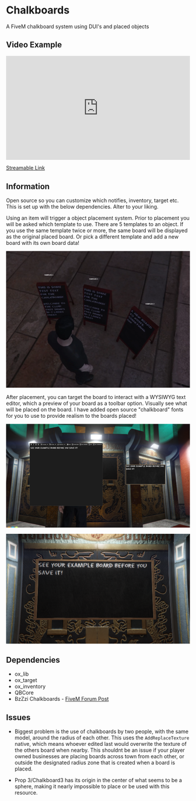 Chalkboards
===
A FiveM chalkboard system using DUI's and placed objects

## Video Example

<div style="position:relative; width:100%; height:0px; padding-bottom:56.250%"><iframe allow="fullscreen" allowfullscreen height="100%" src="https://streamable.com/e/heh9gg?" width="100%" style="border:none; width:100%; height:100%; position:absolute; left:0px; top:0px; overflow:hidden;"></iframe></div>

[Streamable Link](https://streamable.com/heh9gg)

## Information
Open source so you can customize which notifies, inventory, target etc. This is set up with the below dependencies. Alter to your liking.

Using an item will trigger a object placement system. Prior to placement you will be asked which template to use. There are 5 templates to an object. If you use the same template twice or more, the same board will be displayed as the original placed board. Or pick a different template and add a new board with its own board data!

![Example](image.png)

After placement, you can target the board to interact with a WYSIWYG text editor, which a preview of your board as a toolbar option. Visually see what will be placed on the board. I have added open source "chalkboard" fonts for you to use to provide realism to the boards placed!

![Example](image-1.png)

![alt text](image-2.png)

## Dependencies
- ox_lib
- ox_target
- ox_inventory 
- QBCore
- BzZzi Chalkboards - [FiveM Forum Post](https://forum.cfx.re/t/props-free-chalkboards/5227369)

## Issues
- Biggest problem is the use of chalkboards by two people, with the same model, around the radius of each other. This uses the ``AddReplaceTexture`` native, which means whoever edited last would overwrite the texture of the others board when nearby. This shouldnt be an issue if your player owned businesses are placing boards across town from each other, or outside the designated radius zone that is created when a board is placed.

- Prop 3/Chalkboard3 has its origin in the center of what seems to be a sphere, making it nearly impossible to place or be used with this resource.
